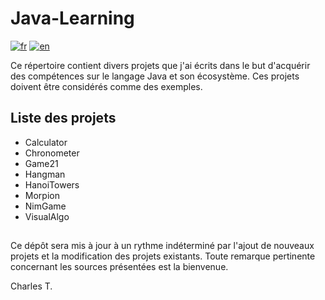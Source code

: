 # Java-Learning


[![fr](https://img.shields.io/badge/lang-fr-blue.svg)](https://github.com/chalodss/Learning-Programming/blob/main/Java-Learning/README.md)
[![en](https://img.shields.io/badge/lang-en-green.svg)](https://github.com/chalodss/Learning-Programming/blob/main/Java-Learning/README.en.md)

Ce répertoire contient divers projets que j'ai écrits dans le but d'acquérir des compétences sur le langage Java et son écosystème. Ces projets doivent être considérés comme des exemples.


## Liste des projets

- Calculator
- Chronometer
- Game21
- Hangman
- HanoiTowers
- Morpion
- NimGame
- VisualAlgo

##

Ce dépôt sera mis à jour à un rythme indéterminé par l'ajout de nouveaux projets et la modification des projets existants. Toute remarque pertinente concernant les sources présentées est la bienvenue.

Charles T.
